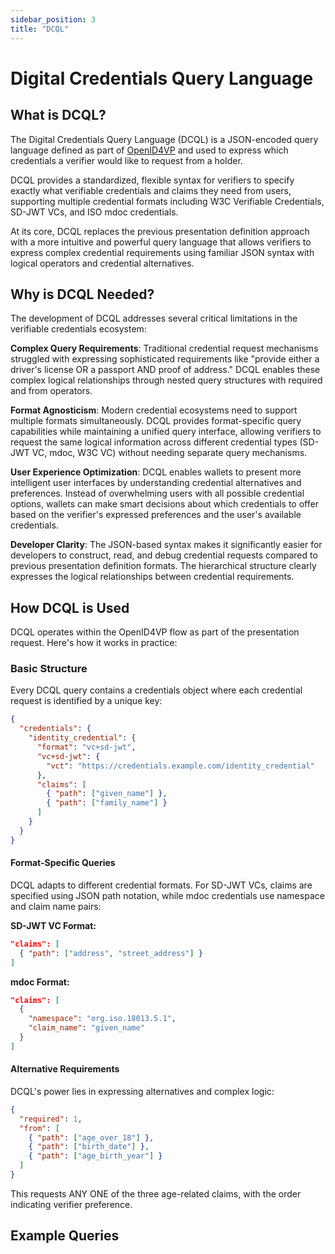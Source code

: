 ```yaml
---
sidebar_position: 3
title: "DCQL"
---
```


# Digital Credentials Query Language

## What is DCQL?

The Digital Credentials Query Language (DCQL) is a JSON-encoded query language defined as part of [OpenID4VP](https://openid.net/specs/openid-4-verifiable-presentations-1_0.html#name-digital-credentials-query-l) and used to express which credentials a verifier would like to request from a holder.

DCQL provides a standardized, flexible syntax for verifiers to specify exactly what verifiable credentials and claims they need from users, supporting multiple credential formats including W3C Verifiable Credentials, SD-JWT VCs, and ISO mdoc credentials.

At its core, DCQL replaces the previous presentation definition approach with a more intuitive and powerful query language that allows verifiers to express complex credential requirements using familiar JSON syntax with logical operators and credential alternatives.

## Why is DCQL Needed?

The development of DCQL addresses several critical limitations in the verifiable credentials ecosystem:

**Complex Query Requirements**: Traditional credential request mechanisms struggled with expressing sophisticated requirements like "provide either a driver's license OR a passport AND proof of address." DCQL enables these complex logical relationships through nested query structures with required and from operators.

**Format Agnosticism**: Modern credential ecosystems need to support multiple formats simultaneously. DCQL provides format-specific query capabilities while maintaining a unified query interface, allowing verifiers to request the same logical information across different credential types (SD-JWT VC, mdoc, W3C VC) without needing separate query mechanisms.

**User Experience Optimization**: DCQL enables wallets to present more intelligent user interfaces by understanding credential alternatives and preferences. Instead of overwhelming users with all possible credential options, wallets can make smart decisions about which credentials to offer based on the verifier's expressed preferences and the user's available credentials.

**Developer Clarity**: The JSON-based syntax makes it significantly easier for developers to construct, read, and debug credential requests compared to previous presentation definition formats. The hierarchical structure clearly expresses the logical relationships between credential requirements.

## How DCQL is Used

DCQL operates within the OpenID4VP flow as part of the presentation request. Here's how it works in practice:

### Basic Structure

Every DCQL query contains a credentials object where each credential request is identified by a unique key:

```json
{
  "credentials": {
    "identity_credential": {
      "format": "vc+sd-jwt",
      "vc+sd-jwt": {
        "vct": "https://credentials.example.com/identity_credential"
      },
      "claims": [
        { "path": ["given_name"] },
        { "path": ["family_name"] }
      ]
    }
  }
}
```

#### Format-Specific Queries

DCQL adapts to different credential formats. For SD-JWT VCs, claims are specified using JSON path notation, while mdoc credentials use namespace and claim name pairs:

**SD-JWT VC Format:**

```json
"claims": [
  { "path": ["address", "street_address"] }
]
```

**mdoc Format:**

```json
"claims": [
  {
    "namespace": "org.iso.18013.5.1",
    "claim_name": "given_name"
  }
]
```

#### Alternative Requirements

DCQL's power lies in expressing alternatives and complex logic:

```json
{
  "required": 1,
  "from": [
    { "path": ["age_over_18"] },
    { "path": ["birth_date"] },
    { "path": ["age_birth_year"] }
  ]
}
```

This requests ANY ONE of the three age-related claims, with the order indicating verifier preference.

## Example Queries
